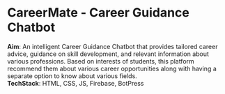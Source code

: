 # CareerMate - Career Guidance Chatbot
**Aim**: An intelligent Career Guidance Chatbot that provides tailored career advice, guidance on skill development, and relevant information about various professions.
Based on interests of students, this platform recommend them about various career opportunities along with having a separate option to know about various fields.
<br/>**TechStack**: HTML, CSS, JS, Firebase, BotPress

